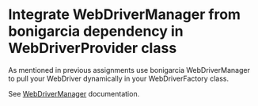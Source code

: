 # Integrate WebDriverManager from bonigarcia dependency in WebDriverProvider class

As mentioned in previous assignments use bonigarcia WebDriverManager to pull your WebDriver dynamically in your WebDriverFactory class.

See [WebDriverManager](https://github.com/bonigarcia/webdrivermanager/blob/master/README.md) documentation.
